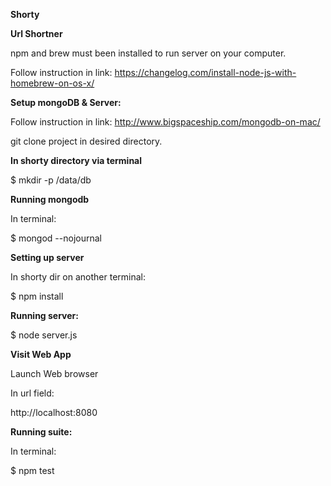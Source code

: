 **Shorty**

**Url Shortner**

npm and brew must been installed to run server on your computer.

Follow instruction in link: https://changelog.com/install-node-js-with-homebrew-on-os-x/

**Setup mongoDB & Server:**

Follow instruction in link: http://www.bigspaceship.com/mongodb-on-mac/

git clone project in desired directory.

**In shorty directory via terminal**

$ mkdir -p /data/db

**Running mongodb**

In terminal:

$ mongod --nojournal

**Setting up server**

In shorty dir on another terminal:

$ npm install

**Running server:**

$ node server.js

**Visit Web App**

Launch Web browser

In url field:

http://localhost:8080

**Running suite:**

In terminal:

$ npm test
